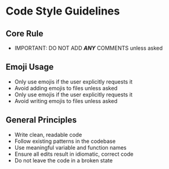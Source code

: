 # Code Style Guidelines

## Core Rule
- IMPORTANT: DO NOT ADD ***ANY*** COMMENTS unless asked

## Emoji Usage
- Only use emojis if the user explicitly requests it
- Avoid adding emojis to files unless asked
- Only use emojis if the user explicitly requests it
- Avoid writing emojis to files unless asked

## General Principles
- Write clean, readable code
- Follow existing patterns in the codebase
- Use meaningful variable and function names
- Ensure all edits result in idiomatic, correct code
- Do not leave the code in a broken state